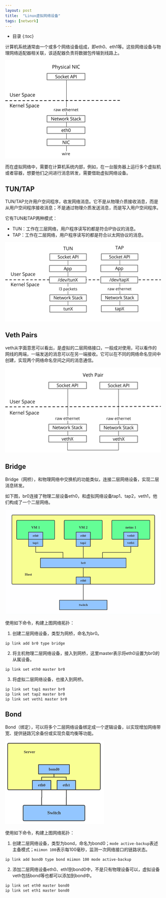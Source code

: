 ```yaml
---
layout: post
title:  "Linux虚拟网络设备"
tags: [network]
---
```


* 目录
{:toc}

计算机系统通常由一个或多个网络设备组成，即eth0、eth1等。这些网络设备与物理网络适配器相关联，该适配器负责将数据包传输到线路上。

![](/assets/images/link/2.png)

而在虚拟网络中，需要在计算机系统内部，例如，在一台服务器上运行多个虚拟机或者容器，想要他们之间进行消息转发，需要借助虚拟网络设备。

## TUN/TAP

TUN/TAP允许用户空间程序，收发网络消息。它不是从物理介质接收消息，而是从用户空间程序接收消息；不是通过物理介质发送消息，而是写入用户空间程序。

它有TUN和TAP两种模式：

- TUN：工作在三层网络，用户程序读写的都是符合IP协议的消息。
- TAP：工作在二层网络，用户程序读写的都是符合以太网协议的消息。

![](/assets/images/link/3.png)

## Veth Pairs

veth从字面意思可以看出，是虚拟的二层网络接口，一般成对使用，可以看作的网线的两端，一端发送的消息可以在另一端接收。它可以在不同的网络命名空间中创建，实现两个网络命名空间之间的消息通信。

![](/assets/images/link/4.png)

## Bridge

Bridge（网桥），和物理网络中交换机的功能类似，连接二层网络设备，实现二层消息转发。

如下图，br0连接了物理二层设备eth0，和虚拟网络设备tap1、tap2，veth1，他们构成了一个二层网络。

![](/assets/images/link/1.png)

使用如下命令，构建上图网络拓扑：

1. 创建二层网络设备，类型为网桥，命名为br0。

```
ip link add br0 type bridge
```

2. 将主机物理二层网络设备，接入到网桥，这里master表示将eth0设置为br0的从属设备。

```
ip link set eth0 master br0
```

3. 将虚拟二层网络设备，也接入到网桥。

```
ip link set tap1 master br0
ip link set tap2 master br0
ip link set veth1 master br0
```

## Bond

Bond（绑定），可以将多个二层网络设备绑定成一个逻辑设备，以实现增加网络带宽、提供链路冗余备份或实现负载均衡等功能。

![](/assets/images/link/6.png)

使用如下命令，构建上图网络拓扑：

1. 创建二层网络设备，类型为bond，命名为bond0；`mode active-backup`表述主备模式；`miimon 100`表示每100毫秒，监测一次网络接口的链路状态。

```
ip link add bond0 type bond miimon 100 mode active-backup
```

2. 添加二层网络设备eth0、eth1到bond0中，不是只有物理设备可以，虚拟设备veth包括bond等也都可以添加到bond中。

```
ip link set eth0 master bond0
ip link set eth1 master bond0
```
